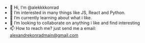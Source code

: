 - 👋 Hi, I’m @alekkkkonrad
- 👀 I’m interested in many things like JS, React and Python.
- 🌱 I’m currently learning about what i like.
- 💞️ I’m looking to collaborate on anything i like and find interesting
- 📫 How to reach me? just send me a email: alexandrekonradmain@gmail.com
